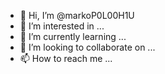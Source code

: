 - 👋 Hi, I’m @markoP0L00H1U
- 👀 I’m interested in ...
- 🌱 I’m currently learning ...
- 💞️ I’m looking to collaborate on ...
- 📫 How to reach me ...

<!---
markoP0L00H1U/markoP0L00H1U is a ✨ special ✨ repository because its `README.md` (this file) appears on your GitHub profile.
You can click the Preview link to take a look at your changes.
--->
